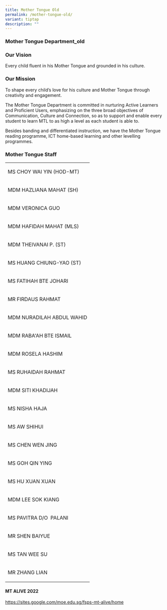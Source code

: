 ```yaml
---
title: Mother Tongue Old
permalink: /mother-tongue-old/
variant: tiptap
description: ""
---
```

<h3><strong>Mother Tongue Department_old</strong></h3>
<h3><strong>Our Vision</strong></h3>
<p>Every child fluent in his Mother Tongue and grounded in his culture.</p>
<h3><strong>Our Mission</strong></h3>
<p>To shape every child’s love for his culture and Mother Tongue through
creativity and engagement.</p>
<p>The Mother Tongue Department is committed in nurturing Active Learners
and Proficient Users, emphasizing on the three broad objectives of Communication,
Culture and Connection, so as to support and enable every student to learn
MTL to as high a level as each student is able to.</p>
<p>Besides banding and differentiated instruction, we have the Mother Tongue
reading programme, ICT home-based learning and other&nbsp;levelling programmes.</p>
<p></p>
<h3><strong>Mother Tongue Staff</strong></h3>
<table style="minWidth: 25px">
<colgroup>
<col>
</colgroup>
<tbody>
<tr>
<td rowspan="1" colspan="1">
<p>MS CHOY WAI YIN (HOD-MT)</p>
</td>
</tr>
<tr>
<td rowspan="1" colspan="1">
<p>MDM HAZLIANA MAHAT (SH)</p>
</td>
</tr>
<tr>
<td rowspan="1" colspan="1">
<p>MDM VERONICA GUO</p>
</td>
</tr>
<tr>
<td rowspan="1" colspan="1">
<p>MDM HAFIDAH MAHAT (MLS)</p>
</td>
</tr>
<tr>
<td rowspan="1" colspan="1">
<p>MDM THEIVANAI P. (ST)</p>
</td>
</tr>
<tr>
<td rowspan="1" colspan="1">
<p>MS HUANG CHIUNG-YAO (ST)</p>
</td>
</tr>
<tr>
<td rowspan="1" colspan="1">
<p>MS FATIHAH BTE JOHARI</p>
</td>
</tr>
<tr>
<td rowspan="1" colspan="1">
<p>MR FIRDAUS RAHMAT</p>
</td>
</tr>
<tr>
<td rowspan="1" colspan="1">
<p>MDM NURADILAH ABDUL WAHID</p>
</td>
</tr>
<tr>
<td rowspan="1" colspan="1">
<p>MDM RABA'AH BTE ISMAIL</p>
</td>
</tr>
<tr>
<td rowspan="1" colspan="1">
<p>MDM ROSELA HASHIM</p>
</td>
</tr>
<tr>
<td rowspan="1" colspan="1">
<p>MS RUHAIDAH RAHMAT</p>
</td>
</tr>
<tr>
<td rowspan="1" colspan="1">
<p>MDM SITI KHADIJAH</p>
</td>
</tr>
<tr>
<td rowspan="1" colspan="1">
<p>MS NISHA HAJA</p>
</td>
</tr>
<tr>
<td rowspan="1" colspan="1">
<p>MS AW SHIHUI</p>
</td>
</tr>
<tr>
<td rowspan="1" colspan="1">
<p>MS CHEN WEN JING</p>
</td>
</tr>
<tr>
<td rowspan="1" colspan="1">
<p>MS GOH QIN YING</p>
</td>
</tr>
<tr>
<td rowspan="1" colspan="1">
<p>MS HU XUAN XUAN</p>
</td>
</tr>
<tr>
<td rowspan="1" colspan="1">
<p>MDM LEE SOK KIANG</p>
</td>
</tr>
<tr>
<td rowspan="1" colspan="1">
<p>MS PAVITRA D/O&nbsp; PALANI</p>
</td>
</tr>
<tr>
<td rowspan="1" colspan="1">
<p>MR SHEN BAIYUE</p>
</td>
</tr>
<tr>
<td rowspan="1" colspan="1">
<p>MS TAN WEE SU</p>
</td>
</tr>
<tr>
<td rowspan="1" colspan="1">
<p>MR ZHANG LIAN</p>
</td>
</tr>
</tbody>
</table>
<h4><strong>MT ALIVE 2022</strong></h4>
<p><a href="https://sites.google.com/moe.edu.sg/fsps-mt-alive/home" rel="noopener nofollow" target="_blank">https://sites.google.com/moe.edu.sg/fsps-mt-alive/home</a>
</p>
<p></p>